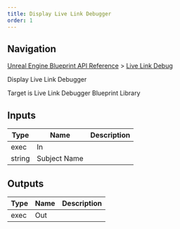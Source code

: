 ```yaml
---
title: Display Live Link Debugger
order: 1
---
```

## Navigation

[Unreal Engine Blueprint API Reference](https://dev.epicgames.com/documentation/en-us/unreal-engine/BlueprintAPI) > [Live Link Debug](https://dev.epicgames.com/documentation/en-us/unreal-engine/BlueprintAPI/LiveLinkDebug)

Display Live Link Debugger

Target is Live Link Debugger Blueprint Library

## Inputs

| Type | Name | Description |
| --- | --- | --- |
| exec | In |  |
| string | Subject Name |  |

## Outputs

| Type | Name | Description |
| --- | --- | --- |
| exec | Out |  |
